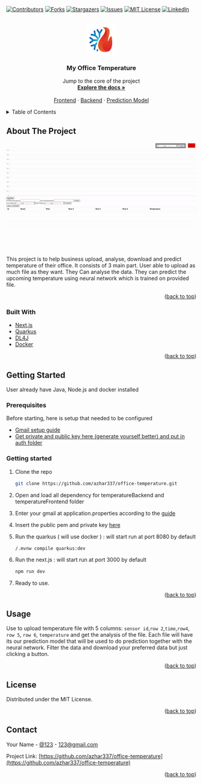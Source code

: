 <div id="top"></div>

[![Contributors][contributors-shield]][contributors-url]
[![Forks][forks-shield]][forks-url]
[![Stargazers][stars-shield]][stars-url]
[![Issues][issues-shield]][issues-url]
[![MIT License][license-shield]][license-url]
[![LinkedIn][linkedin-shield]][linkedin-url]



<!-- PROJECT LOGO -->
<br />
<div align="center">
  <a href="https://github.com/azhar337/office-temperature">
    <img src="images/logo.png" alt="Logo" width="80" height="80">
  </a>

<h3 align="center">My Office Temperature</h3>

  <p align="center">
    Jump to the core of the project
    <br />
    <a href=""><strong>Explore the docs »</strong></a>
    <br />
    <br />
    <a href="https://github.com/azhar337/office-temperature/tree/main/temperatureFrontend/webapp">Frontend</a>
    ·
    <a href="https://github.com/azhar337/office-temperature/tree/main/temperatureBackend/src/main/java/org/azhar">Backend</a>
    ·
    <a href="https://github.com/azhar337/office-temperature/tree/main/temperatureBackend/src/main/java/org/azhar/prediction">Prediction Model</a>
  </p>
</div>



<!-- TABLE OF CONTENTS -->
<details>
  <summary>Table of Contents</summary>
  <ol>
    <li>
      <a href="#about-the-project">About The Project</a>
      <ul>
        <li><a href="#built-with">Built With</a></li>
      </ul>
    </li>
    <li>
      <a href="#getting-started">Getting Started</a>
      <ul>
        <li><a href="#prerequisites">Prerequisites</a></li>
        <li><a href="#installation">Installation</a></li>
      </ul>
    </li>
    <li><a href="#usage">Usage</a></li>
    <li><a href="#license">License</a></li>
    <li><a href="#contact">Contact</a></li>
    <li><a href="#acknowledgments">Acknowledgments</a></li>
  </ol>
</details>



<!-- ABOUT THE PROJECT -->
## About The Project

![Product Name Screen Shot][product-screenshot]

This project is to help business upload, analyse, download and predict temperature of their office. It consists of 3 main part. User able to upload as much file as they want. They Can analyse the data. They can predict the upcoming temperature using neural network which is trained on provided file.

<p align="right">(<a href="#top">back to top</a>)</p>



### Built With

* [Next.js](https://nextjs.org/)
* [Quarkus](https://quarkus.io/)
* [DL4J](https://deeplearning4j.konduit.ai/)
* [Docker](https://www.docker.com/)

<p align="right">(<a href="#top">back to top</a>)</p>



<!-- GETTING STARTED -->
## Getting Started

User already have Java, Node.js and docker installed

### Prerequisites

Before starting, here is setup that needed to be configured 
* [Gmail setup guide](https://quarkus.io/guides/mailer-reference#gmail-specific-configuration )
* [Get private and public key here (generate yourself better) and put in auth folder](https://dinochiesa.github.io/jwt/)

### Getting started

1. Clone the repo
   ```sh
   git clone https://github.com/azhar337/office-temperature.git
   ```
2. Open and load all dependency for temperatureBackend and temperatureFrontend folder


3. Enter your gmail at application.properties according to the [guide](https://quarkus.io/guides/mailer-reference#gmail-specific-configuration)

4. Insert the public pem and private key [here](https://github.com/azhar337/office-temperature/tree/main/temperatureBackend/src/main/resources/auth)

5. Run the quarkus ( will use docker ) : will start run at port 8080 by default
    ```sh
   /.mvnw compile quarkus:dev
   ```

6. Run the next.js : will start run at port 3000 by default
    ```sh
   npm run dev
   ```
7. Ready to use.

<p align="right">(<a href="#top">back to top</a>)</p>



<!-- USAGE EXAMPLES -->
## Usage

Use to upload temperature file with 5 columns: `sensor id`,`row 2`,`time`,`row4`, `row 5`, `row 6`, `temperature` and get the analysis of the file. Each file will have its our prediction model that will be used to do prediction together with the neural network. Filter the data and download your preferred data but just clicking a button.    

<p align="right">(<a href="#top">back to top</a>)</p>


<!-- LICENSE -->
## License

Distributed under the MIT License.

<p align="right">(<a href="#top">back to top</a>)</p>



<!-- CONTACT -->
## Contact

Your Name - [@123](https://twitter.com/123) - 123@gmail.com

Project Link: [https://github.com/azhar337/office-temperature](https://github.com/azhar337/office-temperature)

<p align="right">(<a href="#top">back to top</a>)</p>



<!-- MARKDOWN LINKS & IMAGES -->
<!-- https://www.markdownguide.org/basic-syntax/#reference-style-links -->
[contributors-shield]: https://img.shields.io/github/contributors/github_username/repo_name.svg?style=for-the-badge
[contributors-url]: https://github.com/azhar337/office-temperature
[forks-shield]: https://img.shields.io/github/forks/github_username/repo_name.svg?style=for-the-badge
[forks-url]: https://github.com/azhar337/office-temperature
[stars-shield]: https://img.shields.io/github/stars/github_username/repo_name.svg?style=for-the-badge
[stars-url]: https://github.com/azhar337/office-temperature
[issues-shield]: https://img.shields.io/github/issues/github_username/repo_name.svg?style=for-the-badge
[issues-url]: https://github.com/azhar337/office-temperature
[license-shield]: https://img.shields.io/github/license/github_username/repo_name.svg?style=for-the-badge
[license-url]: https://github.com/azhar337/office-temperature
[linkedin-shield]: https://img.shields.io/badge/-LinkedIn-black.svg?style=for-the-badge&logo=linkedin&colorB=555
[linkedin-url]: https://www.linkedin.com/in/mohamamd-azhar-b227401a0/
[product-screenshot]: images/project.gif
